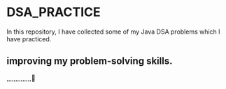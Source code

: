 # DSA_PRACTICE

In this repository, I have collected some of my Java DSA problems which I have practiced.


## improving my problem-solving skills.
,,,,,,,,,,,,,,🙂
